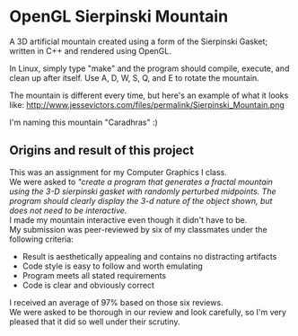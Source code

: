 OpenGL Sierpinski Mountain
========================

A 3D artificial mountain created using a form of the Sierpinski Gasket; written in C++ and rendered using OpenGL.

In Linux, simply type "make" and the program should compile, execute, and clean up after itself.
Use A, D, W, S, Q, and E to rotate the mountain.

The mountain is different every time, but here's an example of what it looks like: http://www.jessevictors.com/files/permalink/Sierpinski_Mountain.png

I'm naming this mountain "Caradhras" :)

Origins and result of this project
----------------------------------
This was an assignment for my Computer Graphics I class.<br>
We were asked to <i>"create a program that generates a fractal mountain using the 3-D sierpinski gasket with randomly perturbed midpoints.  The program should clearly display the 3-d nature of the object shown, but does not need to be interactive.</i><br>
I made my mountain interactive even though it didn't have to be.<br>
My submission was peer-reviewed by six of my classmates under the following criteria:
+ Result is aesthetically appealing and contains no distracting artifacts
+ Code style is easy to follow and worth emulating
+ Program meets all stated requirements
+ Code is clear and obviously correct

I received an average of 97% based on those six reviews.<br>
We were asked to be thorough in our review and look carefully, so I'm very pleased that it did so well under their scrutiny.

